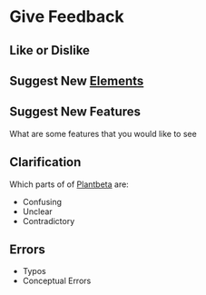# Give Feedback

## Like or Dislike

## Suggest New [Elements]()

## Suggest New Features

What are some features that you would like to see

## Clarification

Which parts of of [Plantbeta](/guide/introduction.html#what-is-plantbeta) are: 

- Confusing
- Unclear
- Contradictory


## Errors
- Typos
- Conceptual Errors

